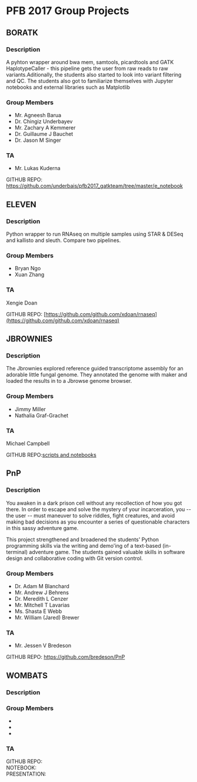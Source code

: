 # PFB 2017 Group Projects


## BORATK
### Description
A pyhton wrapper around bwa mem, samtools, picardtools and GATK HaplotypeCaller - this pipeline gets the user from raw reads to raw variants.Aditionally, the students also started to look into variant filtering and QC. The students also got to familiarize themselves with Jupyter notebooks and external libraries such as Matplotlib

### Group Members
- Mr. Agneesh  Barua
- Dr. Chingiz  Underbayev
- Mr. Zachary A Kemmerer
- Dr. Guillaume J Bauchet
- Dr. Jason M Singer

### TA
- Mr. Lukas Kuderna

GITHUB REPO:  https://github.com/underbais/pfb2017_gatkteam/tree/master/e_notebook



## ELEVEN
### Description

Python wrapper to run RNAseq on multiple samples using STAR & DESeq and kallisto and sleuth. Compare two pipelines.

### Group Members
- Bryan Ngo
- Xuan Zhang

### TA
Xengie Doan

GITHUB REPO: [https://github.com/github.com/xdoan/rnaseq](https://github.com/github.com/xdoan/rnaseq)

## JBROWNIES
### Description
The Jbrownies explored reference guided transcriptome assembly for an adorable little fungal genome. They annotated the genome with maker and loaded the results in to a Jbrowse genome browser.
### Group Members
- Jimmy Miller
- Nathalia Graf-Grachet

### TA
Michael Campbell

GITHUB REPO:[scripts and notebooks](https://github.com/mscampbell/pfb2017/tree/master/projects/Jbrownies)  




## PnP
### Description
You awaken in a dark prison cell without any recollection of how you got there. In order to escape and solve the mystery of your incarceration, you -- the user -- must maneuver to solve riddles, fight creatures, and avoid making bad decisions as you encounter a series of questionable characters in this sassy adventure game.

This project strengthened and broadened the students' Python programming skills via the writing and demo'ing of a text-based (in-terminal) adventure game. The students gained valuable skills in software design and collaborative coding with Git version control.  

### Group Members
- Dr. Adam M Blanchard
- Mr. Andrew J Behrens
- Dr. Meredith L Cenzer
- Mr. Mitchell T Lavarias
- Ms. Shasta E Webb
- Mr. William (Jared) Brewer

### TA
- Mr. Jessen V Bredeson

GITHUB REPO: https://github.com/bredeson/PnP



## WOMBATS
### Description

### Group Members
-
-
-

### TA

GITHUB REPO:  
NOTEBOOK:   
PRESENTATION:  
